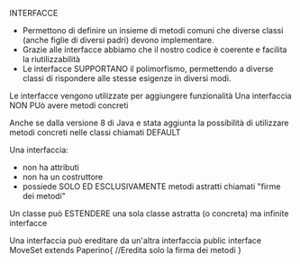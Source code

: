 INTERFACCE
- Permettono di definire un insieme di metodi comuni che diverse classi (anche figlie di diversi padri) devono implementare.
- Grazie alle interfacce abbiamo che il nostro codice è coerente e facilita la riutilizzabilità 
- Le interfacce SUPPORTANO il polimorfismo, permettendo a diverse classi di rispondere alle stesse esigenze in diversi modi.

Le interfacce vengono utilizzate per aggiungere funzionalità
Una interfaccia NON PUò avere metodi concreti

Anche se dalla versione 8 di Java e stata aggiunta la possibilità di utilizzare metodi concreti nelle classi chiamati DEFAULT

Una interfaccia:
- non ha attributi
- non ha un costruttore
- possiede SOLO ED ESCLUSIVAMENTE metodi astratti chiamati "firme dei metodi"


Un classe può ESTENDERE una sola classe astratta (o concreta) ma infinite interfacce

Una interfaccia può ereditare da un'altra interfaccia
public interface MoveSet extends Paperino{
    //Eredita solo la firma dei metodi
}